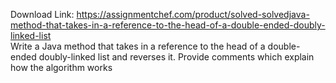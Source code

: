 Download Link: https://assignmentchef.com/product/solved-solvedjava-method-that-takes-in-a-reference-to-the-head-of-a-double-ended-doubly-linked-list
<br>
Write a Java method that takes in a reference to the head of a double-ended doubly-linked list and reverses it. Provide comments which explain how the algorithm works